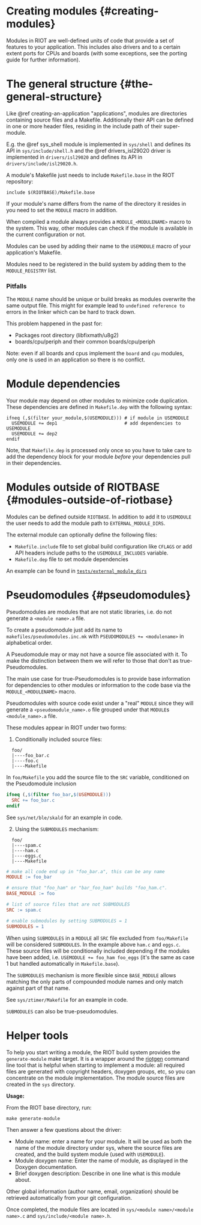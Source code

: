 Creating modules                                            {#creating-modules}
================
Modules in RIOT are well-defined units of code that provide a set of features
to your application. This includes also drivers and to a certain extent ports
for CPUs and boards (with some exceptions, see <!-- @ref porting-guide --> the
porting guide for further information).

The general structure                                  {#the-general-structure}
=====================
Like @ref creating-an-application "applications", modules are directories
containing source files and a Makefile. Additionally their API can be defined
in one or more header files, residing in the include path of their
super-module.

E.g. the @ref sys_shell module is implemented in `sys/shell` and defines its
API in `sys/include/shell.h` and the @ref drivers_isl29020 driver is
implemented in `drivers/isl29020` and defines its API in
`drivers/include/isl29020.h`.

A module's Makefile just needs to include `Makefile.base` in the RIOT
repository:

~~~~~~~~~~~~~~~~~~~ {.mk}
include $(RIOTBASE)/Makefile.base
~~~~~~~~~~~~~~~~~~~

If your module's name differs from the name of the directory it resides in you
need to set the `MODULE` macro in addition.

When compiled a module always provides a `MODULE_<MODULENAME>` macro to the
system. This way, other modules can check if the module is available in the
current configuration or not.

Modules can be used by adding their name to the `USEMODULE` macro of your
application's Makefile.

Modules need to be registered in the build system by adding them to the
`MODULE_REGISTRY` list.

### Pitfalls ###

The `MODULE` name should be unique or build breaks as modules overwrite the
same output file. This might for example lead to `undefined reference to` errors
in the linker which can be hard to track down.

This problem happened in the past for:

 * Packages root directory (libfixmath/u8g2)
 * boards/cpu/periph and their common boards/cpu/periph

Note: even if all boards and cpus implement the `board` and `cpu` modules, only
      one is used in an application so there is no conflict.


Module dependencies
===================
Your module may depend on other modules to minimize code duplication. These
dependencies are defined in `Makefile.dep` with the following syntax:

~~~~~~~~~~~~~~~~~~~ {.mk}
ifneq (,$(filter your_module,$(USEMODULE))) # if module in USEMODULE
  USEMODULE += dep1                         # add dependencies to USEMODULE
  USEMODULE += dep2
endif
~~~~~~~~~~~~~~~~~~~

Note, that `Makefile.dep` is processed only once so you have to take care to
add the dependency block for your module *before* your dependencies pull in
their dependencies.

Modules outside of RIOTBASE                      {#modules-outside-of-riotbase}
===========================
Modules can be defined outside `RIOTBASE`. In addition to add it to `USEMODULE`
the user needs to add the module path to `EXTERNAL_MODULE_DIRS`.

The external module can optionally define the following files:
* `Makefile.include` file to set global build configuration like `CFLAGS` or add
  API headers include paths to the `USEMODULE_INCLUDES` variable.
* `Makefile.dep` file to set module dependencies

An example can be found in
[`tests/external_module_dirs`](https://github.com/RIOT-OS/RIOT/tree/master/tests/external_module_dirs)

Pseudomodules                                                  {#pseudomodules}
=============
Pseudomodules are modules that are not static libraries, i.e. do not generate a
`<module name>.a` file.

To create a pseudomodule just add its name to `makefiles/pseudomodules.inc.mk`
with `PSEUDOMODULES += <modulename>` in alphabetical order.

A Pseudomodule may or may not have a source file associated with it. To make the
distinction between them we will refer to those that don't as true-Pseudomodules.

The main use case for true-Pseudomodules is to provide base information for
dependencies to other modules or information to the code base via the
`MODULE_<MODULENAME>` macro.

Pseudomodules with source code exist under a "real" `MODULE` since they will
generate a `<pseudomodule_name>.o` file grouped under that `MODULE`s
`<module_name>.a` file.

These modules appear in RIOT under two forms:

1. Conditionally included source files:

  ```
    foo/
    |----foo_bar.c
    |----foo.c
    |----Makefile
  ```

In `foo/Makefile` you add the source file to the `SRC` variable, conditioned on
the Pseudomodule inclusion

  ```mk
  ifneq (,$(filter foo_bar,$(USEMODULE)))
    SRC += foo_bar.c
  endif
  ```

See `sys/net/ble/skald` for an example in code.

2. Using the `SUBMODULES` mechanism:

  ```
    foo/
    |----spam.c
    |----ham.c
    |----eggs.c
    |----Makefile
  ```

  ```mk
  # make all code end up in "foo_bar.a", this can be any name
  MODULE := foo_bar

  # ensure that "foo_ham" or "bar_foo_ham" builds "foo_ham.c".
  BASE_MODULE := foo

  # list of source files that are not SUBMODULES
  SRC := spam.c

  # enable submodules by setting SUBMODULES = 1
  SUBMODULES = 1
  ```

When using `SUBMODULES` in a `MODULE` all `SRC` file excluded from `foo/Makefile`
will be considered `SUBMODULES`. In the example above `ham.c` and `eggs.c`.
These source files will be conditionally included depending if the modules have
been added, i.e. `USEMODULE += foo_ham foo_eggs` (it's the same as case 1 but
handled automatically in `Makefile.base`).

The `SUBMODULES` mechanism is more flexible since `BASE_MODULE` allows matching
the only parts of compounded module names and only match against part of that name.

See `sys/ztimer/Makefile` for an example in code.

`SUBMODULES` can also be true-pseudomodules.

# Helper tools

To help you start writing a module, the RIOT build system provides the
`generate-module` make target. It is a wrapper around the
[riotgen](https://pypi.org/project/riotgen/) command line tool that is helpful
when starting to implement a module: all required files are generated with
copyright headers, doxygen groups, etc, so you can concentrate on the module
implementation.
The module source files are created in the `sys` directory.

**Usage:**

From the RIOT base directory, run:
```
make generate-module
```
Then answer a few questions about the driver:
- Module name: enter a name for your module. It will be used as both the name
  of the module directory under sys, where the source files are created, and
  the build system module (used with `USEMODULE`).
- Module doxygen name: Enter the name of module, as displayed in the
  Doxygen documentation.
- Brief doxygen description: Describe in one line what is this module about.

Other global information (author name, email, organization) should be retrieved
automatically from your git configuration.

Once completed, the module files are located in
`sys/<module name>/<module name>.c` and `sys/include/<module name>.h`.
